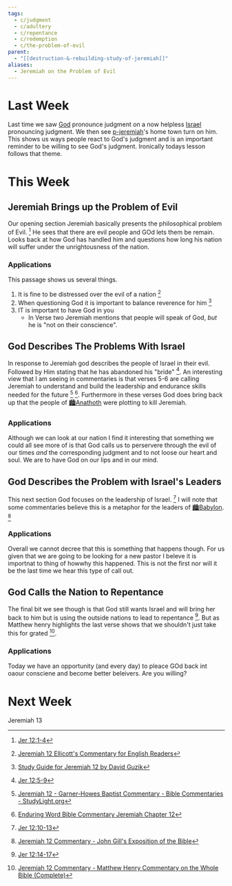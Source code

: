 ```yaml
---
tags:
  - c/judgment
  - c/adultery
  - c/repentance
  - c/redemption
  - c/the-problem-of-evil
parent:
  - "[[destruction-&-rebuilding-study-of-jeremiah]]"
aliases:
  - Jeremiah on the Problem of Evil
---
```

# Last Week
Last time we saw [God](God.md) pronounce judgment on a now helpless [Israel](../p-nation-of-israel.md) pronouncing judgment. We then see [p-jeremiah](../p-jeremiah.md)'s home town turn on him. This shows us ways people react to God's judgment and is an important reminder to be willing to see God's judgment. Ironically todays lesson follows that theme.

# This Week
[^guzik]: [Study Guide for Jeremiah 12 by David Guzik](https://www.blueletterbible.org/comm/guzik_david/study-guide/jeremiah/jeremiah-12.cfm)
[^garner-howes]: [Jeremiah 12 - Garner-Howes Baptist Commentary - Bible Commentaries - StudyLight.org](https://www.studylight.org/commentaries/eng/ghb/jeremiah-12.html)
[^matthew-poole]: [Jeremiah 12 Matthew Poole's Commentary](https://biblehub.com/commentaries/poole/jeremiah/12.htm)
[^ellicott]: [Jeremiah 12 Ellicott's Commentary for English Readers](https://biblehub.com/commentaries/ellicott/jeremiah/12.htm)
[^john-gill]: [Jeremiah 12 Commentary - John Gill's Exposition of the Bible](https://www.biblestudytools.com/commentaries/gills-exposition-of-the-bible/jeremiah-12/)
[^matthew-henry]: [Jeremiah 12 Commentary - Matthew Henry Commentary on the Whole Bible (Complete)](https://www.biblestudytools.com/commentaries/matthew-henry-complete/jeremiah/12.html)
[^enduring-word]: [Enduring Word Bible Commentary Jeremiah Chapter 12](https://enduringword.com/bible-commentary/jeremiah-12/)
[^m1]: [Jer 12:1-4](Jer%2012.md)
[^m2]: [Jer 12:5-9](Jer%2012.md)
[^m3]: [Jer 12:10-13](Jer%2012.md)
[^m4]: [Jer 12:14-17](Jer%2012.md)

## Jeremiah Brings up the Problem of Evil
Our opening section Jeremiah basically presents the philosophical problem of Evil. [^m1] He sees that there are evil people and GOd lets them be remain. Looks back at how God has handled him and questions how long his nation will suffer under the unrightousness of the nation.

### Applications
This passage shows us several things.
1. It is fine to be distressed over the evil of a nation [^ellicott]
2. When questioning God it is important to balance reverence for him [^guzik]
3. IT is important to have God in you
    -  In Verse two Jeremiah mentions that people will speak of God, *but* he is "not on their conscience".

## God Describes The Problems With Israel
In response to Jeremiah god describes the people of Israel in their evil. Followed by Him stating that he has abandoned his "bride" [^m2].  An interesting view that I am seeing in commentaries is that verses 5-6 are calling Jeremiah to understand and build the leadership and endurance skills needed for the future [^garner-howes] [^enduring-word].  Furthermore in these verses God does bring back up that the people of [🏙️Anathoth](%F0%9F%8F%99%EF%B8%8FAnathoth.md) were plotting to kill Jeremiah. 

### Applications
Although we can look at our nation I find it interesting that something we could all see more of is that God calls us to perservere through the evil of our times *and* the corresponding judgment and to not loose our heart and soul. We are to have God on our lips and in our mind.

## God Describes the Problem with Israel's Leaders
This next section God focuses on the leadership of Israel. [^m3] I will note that some commentaries believe this is a metaphor for the leaders of [🏙️Babylon](%F0%9F%8F%99%EF%B8%8FBabylon.md). [^john-gill]  

### Applications
Overall we cannot decree that this is something that happens though. For us given that we are going to be looking for a new pastor I beleve it is importnat to thing of howwhy this happened. This is not the first nor will it be the last time we hear this type of call out.

## God Calls the Nation to Repentance
The final bit we see though is that God still wants Israel and will bring her back to him but is using the outside nations to lead to repentance [^m4].  But as Matthew henry highlights the last verse shows that we shouldn't just take this for grated [^matthew-henry]. 

### Applications
Today we have an opportunity (and every day) to pleace GOd back int oaour consciene and become better beleivers. Are you willing?

# Next Week
Jeremiah 13